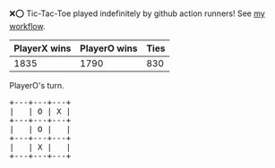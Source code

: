 :x::o: Tic-Tac-Toe played indefinitely by github action runners! See [my workflow](.github/workflows/play.yaml).

|PlayerX wins|PlayerO wins|Ties|
|-|-|-|
|1835|1790|830|

PlayerO's turn.

<pre>
+---+---+---+
|   | O | X |
+---+---+---+
|   | O |   |
+---+---+---+
|   | X |   |
+---+---+---+
</pre>